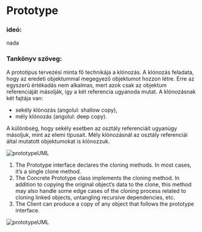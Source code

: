 # Prototype
### ideó:
nada
### Tankönyv szöveg:
A prototípus tervezési minta fő technikája a klónozás. A klónozás feladata, hogy az eredeti
objektummal megegyező objektumot hozzon létre. Erre az egyszerű értékadás nem alkalmas, mert
azok csak az objektum referenciáját másolják, így a két referencia ugyanoda mutat. A klónozásnak két
fajtája van:

* sekély klónozás (angolul: shallow copy),
* mély klónozás (angolul: deep copy).

A különbség, hogy sekély esetben az osztály referenciáit ugyanúgy másoljuk, mint az elemi típusait.
Mély klónozásnál az osztály referenciái által mutatott objektumokat is klónozzuk.

![prototypeUML](https://refactoring.guru/images/patterns/diagrams/prototype/structure.png)

1. The Prototype interface declares the cloning methods. In most cases, it’s a single clone method.
2. The Concrete Prototype class implements the cloning method. In addition to copying the original object’s data to the clone, this method may also handle some edge cases of the cloning process related to cloning linked objects, untangling recursive dependencies, etc.
3. The Client can produce a copy of any object that follows the prototype interface.

![prototypeUML](https://refactoring.guru/images/patterns/diagrams/prototype/example.png)